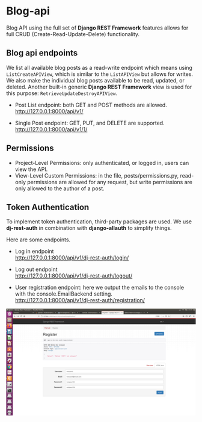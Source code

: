 # Blog-api
Blog API using the full set of **Django REST Framework** features allows for full CRUD (Create-Read-Update-Delete) functionality. 

## Blog api endpoints 
We list all available blog posts as a read-write endpoint which means using `ListCreateAPIView`, which is similar to the `ListAPIView` but allows for writes. We also make the individual blog posts available to be read, updated, or deleted. Another built-in generic **Django REST Framework** view is used for this purpose: `RetrieveUpdateDestroyAPIView`.

* Post List endpoint: both GET and POST methods are allowed.  
http://127.0.0.1:8000/api/v1/

* Single Post endpoint: GET, PUT, and DELETE are supported.  
http://127.0.0.1:8000/api/v1/1/

##  Permissions

* Project-Level Permissions: only authenticated, or logged in, users can view the API.
* View-Level Custom Permissions: in the file, posts/permissions.py, read-only permissions are allowed for any request, but write permissions are only allowed to the author of a post.

## Token Authentication
To implement token authentication, third-party packages are used. We use **dj-rest-auth** in combination with **django-allauth** to simplify things.

Here are some endpoints.

* Log in endpoint  
http://127.0.0.1:8000/api/v1/dj-rest-auth/login/

* Log out endpoint  
http://127.0.0.1:8000/api/v1/dj-rest-auth/logout/

* User registration endpoint: here we output the emails to the console with the console.EmailBackend setting.  
http://127.0.0.1:8000/api/v1/dj-rest-auth/registration/  

![alt text](https://github.com/pcchu30/static/blob/master/images/django_api/Register.png?raw=true "Registration")

